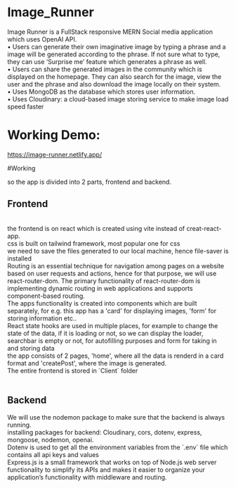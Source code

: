 # Image_Runner

Image Runner is a FullStack responsive MERN Social media application which uses OpenAI API.<br/>
• Users can generate their own imaginative image by typing a phrase and a image will be generated according to the phrase. If not sure what to type, they can use ‘Surprise me’ feature which generates a phrase as well.<br/>
• Users can share the generated images in the community which is displayed on the homepage. They can also search for the image, view the user and the phrase and also download the image locally on their system.<br/>
• Uses MongoDB as the database which stores user information.<br/>
• Uses Cloudinary: a cloud-based image storing service to make image load speed faster

# Working Demo: 
https://image-runner.netlify.app/

#Working

so the app is divided into 2 parts, frontend and backend.<br/>
<h2>Frontend</h2></br>
the frontend is on react which is created using vite instead of creat-react-app.</br>
css is built on tailwind framework, most popular one for css</br>
we need to save the files generated to our local machine, hence file-saver is installed</br>
Routing is an essential technique for navigation among pages on a website based on user requests and actions, hence for that purpose, we will use react-router-dom. The primary functionality of react-router-dom is implementing dynamic routing in web applications and supports component-based routing.</br>
The apps functionality is created into components which are built separately, for e.g. this app has a 'card' for displaying  images, 'form' for storing information
etc..</br>
React state hooks are used in multiple places, for example to change the state of the data, if it is loading or not, so we can display the loader, searchbar is empty or not, for autofilling purposes and form for taking in and storing data</br>
the app consists of 2 pages, 'home', where all the data is renderd in a card format and 'createPost', where the image is generated.</br>
The entire frontend is stored in `Client` folder</br>
</br>
<h2>Backend</h2>
We will use the nodemon package to make sure that the backend is always running.</br>
installing packages for backend: Cloudinary, cors, dotenv, express, mongoose, nodemon, openai.</br>
Dotenv is used to get all the environment variables from the `.env` file which contains all api keys and values</br>
Express.js is a small framework that works on top of Node.js web server functionality to simplify its APIs and makes it easier to organize your application’s functionality with middleware and routing.</br>


